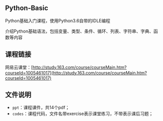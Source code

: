 ## Python-Basic

Python基础入门课程，使用Python3.6自带的IDLE编程

介绍Python基础语法，包括变量、类型、条件、循环、列表、字符串、字典、函数等内容

## 课程链接

网易云课堂：[http://study.163.com/course/courseMain.htm?courseId=1005461017](http://study.163.com/course/courseMain.htm?courseId=1005461017)

## 文件说明

- `ppt`：课程课件，共14个pdf；
- `codes`：课程代码，文件名带exercise表示课堂练习，不带表示课后习题；